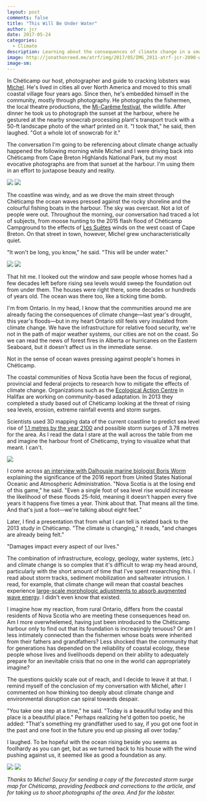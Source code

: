```yaml
---
layout: post
comments: false
title: "This Will Be Under Water"
author: jcr
date: 2017-05-24
categories:
  - Climate
description: Learning about the consequences of climate change in a small coastal community.
image: http://jonathonreed.me/atrf/img/2017/05/IMG_2011-atrf-jcr-2000-web.jpg
image-sm:
---
```


In Chéticamp our host, photographer and guide to cracking lobsters was <a href="https://www.facebook.com/msoucy/" target="blank">Michel</a>. He's lived in cities all over North America and moved to this small coastal village four years ago. Since then, he's embedded himself in the community, mostly through photography. He photographs the fishermen, the local theatre productions, the <a href="https://fr.wikipedia.org/wiki/Mi-Carême" target="blank">Mi-Carême festival</a>, the wildlife. After dinner he took us to photograph the sunset at the harbour, where he gestured at the nearby snowcrab processing plant's transport truck with a 50-ft landscape photo of the wharf printed on it. "I took that," he said, then laughed. "Got a whole lot of snowcrab for it."

The conversation I'm going to be referencing about climate change actually happened the following morning while Michel and I were driving back into Chéticamp from Cape Breton Highlands National Park, but my most evocative photographs are from that sunset at the harbour. I'm using them in an effort to juxtapose beauty and reality.

<img src="http://jonathonreed.me/atrf/img/2017/05/IMG_2140-atrf-jcr-2000-web.jpg">

<img src="http://jonathonreed.me/atrf/img/2017/05/IMG_2143-atrf-jcr-2000-web.jpg">

The coastline was windy, and as we drove the main street through Chéticamp the ocean waves pressed against the rocky shoreline and the colourful fishing boats in the harbour. The sky was overcast. Not a lot of people were out. Throughout the morning, our conversation had traced a lot of subjects, from moose hunting to the 2015 flash flood of Chéticamp Campground to the effects of <a href="https://en.wikipedia.org/wiki/Suetes" target="blank">Les Suêtes</a> winds on the west coast of Cape Breton. On that street in town, however, Michel grew uncharacteristically quiet.

"It won't be long, you know," he said. "This will be under water."

<img src="http://jonathonreed.me/atrf/img/2017/05/IMG_2065-atrf-jcr-2000-web.jpg">

<img src="http://jonathonreed.me/atrf/img/2017/05/IMG_2069-atrf-jcr-2000-web.jpg">

That hit me. I looked out the window and saw people whose homes had a few decades left before rising sea levels would sweep the foundation out from under them. The houses were right there, some decades or hundreds of years old. The ocean was there too, like a ticking time bomb.

I'm from Ontario. In my head, I know that the communities around me are already facing the consequences of climate change—last year's drought, this year's floods—but in my heart Ontario still feels very insulated from climate change. We have the infrastructure for relative food security, we're not in the path of major weather systems, our cities are not on the coast. So we can read the news of forest fires in Alberta or hurricanes on the Eastern Seaboard, but it doesn't affect us in the immediate sense.

Not in the sense of ocean waves pressing against people's homes in Chéticamp.

The coastal communities of Nova Scotia have been the focus of regional, provincial and federal projects to research how to mitigate the effects of climate change. Organizations such as the <a href="https://ecologyaction.ca/content/climate-change-adaption-cheticamp" target="blank">Ecological Action Centre</a> in Halifax are working on community-based adaptation. In 2013 they completed a study based out of Chéticamp looking at the threat of rising sea levels, erosion, extreme rainfall events and storm surges.

Scientists used 3D mapping data of the current coastline to predict sea level rise of <a href="http://www.capebretonpost.com/news/local/2013/1/9/cheticamps-climate-change-challenges-3153623.html" target="blank">1.1 metres by the year 2100</a> and possible storm surges of 3.78 metres for the area. As I read the data I stare at the wall across the table from me and imagine the harbour front of Chéticamp, trying to visualize what that meant. I can't.

<img src="http://jonathonreed.me/atrf/img/2017/05/cheticamp-2100-web.jpg">

I come across <a href="http://www.cbc.ca/news/canada/nova-scotia/climate-change-sea-level-rise-environment-government-report-1.3961217" target="blank">an interview with Dalhousie marine biologist Boris Worm</a> explaining the significance of the 2016 report from United States National Oceanic and Atmospheric Administration. "Nova Scotia is at the losing end of this game," he said. "Even a single foot of sea level rise would increase the likelihood of these floods 25-fold, meaning it doesn't happen every five years it happens five times a year. Think about that. That means all the time. And that's just a foot—we're talking about eight feet."

Later, I find a presentation that from what I can tell is related back to the 2013 study in Chéticamp. "The climate is changing," it reads, "and changes are already being felt."

"Damages impact every aspect of our lives."

The combination of infrastructure, ecology, geology, water systems, (etc.) and climate change is so complex that it's difficult to wrap my head around, particularly with the short amount of time that I've spent researching this. I read about storm tracks, sediment mobilization and saltwater intrusion. I read, for example, that climate change will mean that coastal beaches experience <a href="https://www.novascotia.ca/coast/documents/report/Coastal-Tech-Report-Chapter7.pdf" target="blank">large-scale morphologic adjustments to absorb augmented wave energy</a>. I didn't even know that existed. 

I imagine how my reaction, from rural Ontario, differs from the coastal residents of Nova Scotia who are meeting these consequences head on. Am I more overwhelemed, having just been introduced to the Chéticamp harbour only to find out that its foundation is increasingly tenuous? Or am I less intimately connected than the fishermen whose boats were inherited from their fathers and grandfathers? Less shocked than the community that for generations has depended on the reliability of coastal ecology, these people whose lives and livelihoods depend on their ability to adequately prepare for an inevitable crisis that no one in the world can appropriately imagine?

The questions quickly scale out of reach, and I decide to leave it at that. I remind myself of the conclusion of my conversation with Michel, after I commented on how thinking too deeply about climate change and environmental disruption can spiral towards despair.

"You take one step at a time," he said. "Today is a beautiful today and this place is a beautiful place." Perhaps realizing he'd gotten too poetic, he added: "That's something my grandfather used to say, if you got one foot in the past and one foot in the future you end up pissing all over today." 

I laughed. To be hopeful with the ocean rising beside you seems as foolhardy as you can get, but as we turned back to his house with the wind pushing against us, it seemed like as good a foundation as any.

<img src="http://jonathonreed.me/atrf/img/2017/05/IMG_2098-atrf-jcr-2000-web.jpg">

<img src="http://jonathonreed.me/atrf/img/2017/05/IMG_2107-pano-atrf-jcr-2000-web.jpg">

<i>Thanks to Michel Soucy for sending a copy of the forecasted storm surge map for Chéticamp, providing feedback and corrections to the article, and for taking us to shoot photographs of the area. And for the lobster.</i>